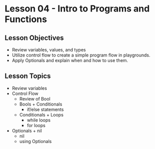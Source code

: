 # Lesson 04 - Intro to Programs and Functions

## Lesson Objectives

* Review variables, values, and types
* Utilize control flow to create a simple program flow in playgrounds.
* Apply Optionals and explain when and how to use them.


## Lesson Topics

* Review variables
* Control Flow
    * Review of Bool
    * Bools + Conditionals
        * if/else statements
    * Conditionals + Loops
        * while loops
        * for loops
* Optionals + nil
    * nil
    * using Optionals
